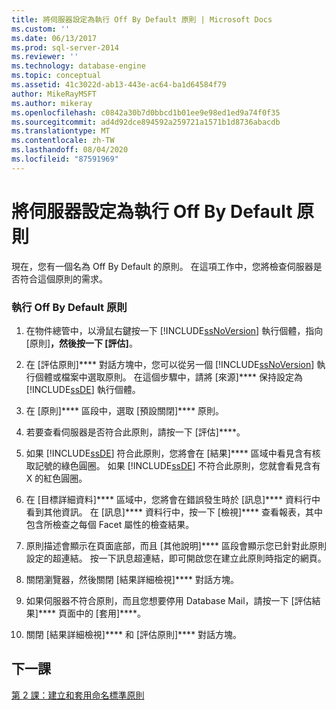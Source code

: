 ```yaml
---
title: 將伺服器設定為執行 Off By Default 原則 | Microsoft Docs
ms.custom: ''
ms.date: 06/13/2017
ms.prod: sql-server-2014
ms.reviewer: ''
ms.technology: database-engine
ms.topic: conceptual
ms.assetid: 41c3022d-ab13-443e-ac64-ba1d64584f79
author: MikeRayMSFT
ms.author: mikeray
ms.openlocfilehash: c0842a30b7d0bbcd1b01ee9e98ed1ed9a74f0f35
ms.sourcegitcommit: ad4d92dce894592a259721a1571b1d8736abacdb
ms.translationtype: MT
ms.contentlocale: zh-TW
ms.lasthandoff: 08/04/2020
ms.locfileid: "87591969"
---
```

# <a name="configure-a-server-to-run-the-off-by-default-policy"></a>將伺服器設定為執行 Off By Default 原則
  現在，您有一個名為 Off By Default 的原則。 在這項工作中，您將檢查伺服器是否符合這個原則的需求。  
  
### <a name="to-run-the-off-by-default-policy"></a>執行 Off By Default 原則  
  
1.  在物件總管中，以滑鼠右鍵按一下 [!INCLUDE[ssNoVersion](../../includes/ssnoversion-md.md)] 執行個體，指向 [原則]****，然後按一下 [評估]****。  
  
2.  在 [評估原則]**** 對話方塊中，您可以從另一個 [!INCLUDE[ssNoVersion](../../includes/ssnoversion-md.md)] 執行個體或檔案中選取原則。 在這個步驟中，請將 [來源]**** 保持設定為 [!INCLUDE[ssDE](../../includes/ssde-md.md)] 執行個體。  
  
3.  在 [原則]**** 區段中，選取 [預設關閉]**** 原則。  
  
4.  若要查看伺服器是否符合此原則，請按一下 [評估]****。  
  
5.  如果 [!INCLUDE[ssDE](../../includes/ssde-md.md)] 符合此原則，您將會在 [結果]**** 區域中看見含有核取記號的綠色圓圈。 如果 [!INCLUDE[ssDE](../../includes/ssde-md.md)] 不符合此原則，您就會看見含有 X 的紅色圓圈。  
  
6.  在 [目標詳細資料]**** 區域中，您將會在錯誤發生時於 [訊息]**** 資料行中看到其他資訊。 在 [訊息]**** 資料行中，按一下 [檢視]**** 查看報表，其中包含所檢查之每個 Facet 屬性的檢查結果。  
  
7.  原則描述會顯示在頁面底部，而且 [其他說明]**** 區段會顯示您已針對此原則設定的超連結。 按一下訊息超連結，即可開啟您在建立此原則時指定的網頁。  
  
8.  關閉瀏覽器，然後關閉 [結果詳細檢視]**** 對話方塊。  
  
9. 如果伺服器不符合原則，而且您想要停用 Database Mail，請按一下 [評估結果]**** 頁面中的 [套用]****。  
  
10. 關閉 [結果詳細檢視]**** 和 [評估原則]**** 對話方塊。  
  
## <a name="next-lesson"></a>下一課  
 [第 2 課：建立和套用命名標準原則](lesson-2-create-and-apply-a-naming-standards-policy.md)  
  
  
